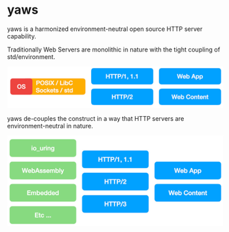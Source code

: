 # yaws

yaws is a harmonized environment-neutral open source HTTP server capability.

Traditionally Web Servers are monolithic in nature with the tight coupling of std/environment.

![coupled monolithic](./images/legacy_monolithic.jpg)

yaws de-couples the construct in a way that HTTP servers are environment-neutral in nature.

![yaws env neutral](./images/yaws_pluggabiliy.jpg)
